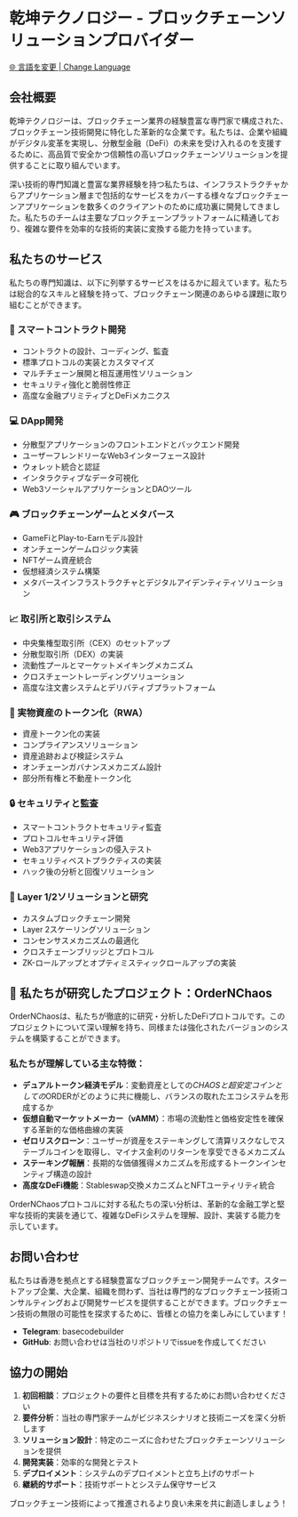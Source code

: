# 乾坤テクノロジー - ブロックチェーンソリューションプロバイダー

[🌐 言語を変更 | Change Language](LANGUAGE.md)

## 会社概要

乾坤テクノロジーは、ブロックチェーン業界の経験豊富な専門家で構成された、ブロックチェーン技術開発に特化した革新的な企業です。私たちは、企業や組織がデジタル変革を実現し、分散型金融（DeFi）の未来を受け入れるのを支援するために、高品質で安全かつ信頼性の高いブロックチェーンソリューションを提供することに取り組んでいます。

深い技術的専門知識と豊富な業界経験を持つ私たちは、インフラストラクチャからアプリケーション層まで包括的なサービスをカバーする様々なブロックチェーンアプリケーションを数多くのクライアントのために成功裏に開発してきました。私たちのチームは主要なブロックチェーンプラットフォームに精通しており、複雑な要件を効率的な技術的実装に変換する能力を持っています。

## 私たちのサービス

私たちの専門知識は、以下に列挙するサービスをはるかに超えています。私たちは総合的なスキルと経験を持って、ブロックチェーン関連のあらゆる課題に取り組むことができます。

### 🔗 スマートコントラクト開発
- コントラクトの設計、コーディング、監査
- 標準プロトコルの実装とカスタマイズ
- マルチチェーン展開と相互運用性ソリューション
- セキュリティ強化と脆弱性修正
- 高度な金融プリミティブとDeFiメカニクス

### 💻 DApp開発
- 分散型アプリケーションのフロントエンドとバックエンド開発
- ユーザーフレンドリーなWeb3インターフェース設計
- ウォレット統合と認証
- インタラクティブなデータ可視化
- Web3ソーシャルアプリケーションとDAOツール

### 🎮 ブロックチェーンゲームとメタバース
- GameFiとPlay-to-Earnモデル設計
- オンチェーンゲームロジック実装
- NFTゲーム資産統合
- 仮想経済システム構築
- メタバースインフラストラクチャとデジタルアイデンティティソリューション

### 📈 取引所と取引システム
- 中央集権型取引所（CEX）のセットアップ
- 分散型取引所（DEX）の実装
- 流動性プールとマーケットメイキングメカニズム
- クロスチェーントレーディングソリューション
- 高度な注文書システムとデリバティブプラットフォーム

### 🏢 実物資産のトークン化（RWA）
- 資産トークン化の実装
- コンプライアンスソリューション
- 資産追跡および検証システム
- オンチェーンガバナンスメカニズム設計
- 部分所有権と不動産トークン化

### 🔒 セキュリティと監査
- スマートコントラクトセキュリティ監査
- プロトコルセキュリティ評価
- Web3アプリケーションの侵入テスト
- セキュリティベストプラクティスの実装
- ハック後の分析と回復ソリューション

### 🧪 Layer 1/2ソリューションと研究
- カスタムブロックチェーン開発
- Layer 2スケーリングソリューション
- コンセンサスメカニズムの最適化
- クロスチェーンブリッジとプロトコル
- ZK-ロールアップとオプティミスティックロールアップの実装

## 🌟 私たちが研究したプロジェクト：OrderNChaos

OrderNChaosは、私たちが徹底的に研究・分析したDeFiプロトコルです。このプロジェクトについて深い理解を持ち、同様または強化されたバージョンのシステムを構築することができます。

### 私たちが理解している主な特徴：
- **デュアルトークン経済モデル**：変動資産としての$CHAOSと超安定コインとしての$ORDERがどのように共に機能し、バランスの取れたエコシステムを形成するか
- **仮想自動マーケットメーカー（vAMM）**：市場の流動性と価格安定性を確保する革新的な価格曲線の実装
- **ゼロリスクローン**：ユーザーが資産をステーキングして清算リスクなしでステーブルコインを取得し、マイナス金利のリターンを享受できるメカニズム
- **ステーキング報酬**：長期的な価値獲得メカニズムを形成するトークンインセンティブ構造の設計
- **高度なDeFi機能**：Stableswap交換メカニズムとNFTユーティリティ統合

OrderNChaosプロトコルに対する私たちの深い分析は、革新的な金融工学と堅牢な技術的実装を通じて、複雑なDeFiシステムを理解、設計、実装する能力を示しています。

## お問い合わせ

私たちは香港を拠点とする経験豊富なブロックチェーン開発チームです。スタートアップ企業、大企業、組織を問わず、当社は専門的なブロックチェーン技術コンサルティングおよび開発サービスを提供することができます。ブロックチェーン技術の無限の可能性を探求するために、皆様との協力を楽しみにしています！

- **Telegram**: basecodebuilder
- **GitHub**: お問い合わせは当社のリポジトリでissueを作成してください

## 協力の開始

1. **初回相談**：プロジェクトの要件と目標を共有するためにお問い合わせください
2. **要件分析**：当社の専門家チームがビジネスシナリオと技術ニーズを深く分析します
3. **ソリューション設計**：特定のニーズに合わせたブロックチェーンソリューションを提供
4. **開発実装**：効率的な開発とテスト
5. **デプロイメント**：システムのデプロイメントと立ち上げのサポート
6. **継続的サポート**：技術サポートとシステム保守サービス

ブロックチェーン技術によって推進されるより良い未来を共に創造しましょう！ 